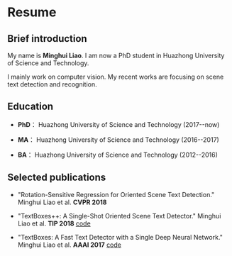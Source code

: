 # Resume
## Brief introduction
My name is **Minghui Liao**. I am now a PhD student in Huazhong University of Science and Technology. 

I mainly work on computer vision. My recent works are focusing on scene text detection and recognition.

## Education

- **PhD**： Huazhong University of Science and Technology (2017--now)    

- **MA**： Huazhong University of Science and Technology (2016--2017)    

- **BA**： Huazhong University of Science and Technology (2012--2016)

## Selected publications

- "Rotation-Sensitive Regression for Oriented Scene Text Detection." Minghui Liao et al. **CVPR 2018** 

- "TextBoxes++: A Single-Shot Oriented Scene Text Detector." Minghui Liao et al. **TIP 2018** [code](https://github.com/MhLiao/TextBoxes_plusplus)

- "TextBoxes: A Fast Text Detector with a Single Deep Neural Network." Minghui Liao et al. **AAAI 2017** [code](https://github.com/MhLiao/TextBoxes)
